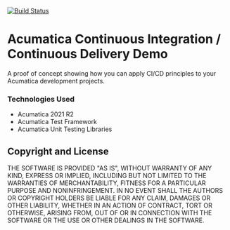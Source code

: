 [![Build Status](https://dev.azure.com/velixosolutions/Acumatica%20Continuous%20Integration%20Demo/_apis/build/status/VelixoSolutions.AcumaticaCIDemo?branchName=main)](https://dev.azure.com/velixosolutions/Acumatica%20Continuous%20Integration%20Demo/_build/latest?definitionId=4&branchName=main)

Acumatica Continuous Integration / Continuous Delivery Demo
======================================
A proof of concept showing how you can apply CI/CD principles to your Acumatica development projects.

### Technologies Used
* Acumatica 2021 R2
* Acumatica Test Framework
* Acumatica Unit Testing Libraries

## Copyright and License
THE SOFTWARE IS PROVIDED "AS IS", WITHOUT WARRANTY OF ANY KIND, EXPRESS OR IMPLIED, INCLUDING BUT NOT LIMITED TO THE WARRANTIES OF MERCHANTABILITY, FITNESS FOR A PARTICULAR PURPOSE AND NONINFRINGEMENT. IN NO EVENT SHALL THE AUTHORS OR COPYRIGHT HOLDERS BE LIABLE FOR ANY CLAIM, DAMAGES OR OTHER LIABILITY, WHETHER IN AN ACTION OF CONTRACT, TORT OR OTHERWISE, ARISING FROM, OUT OF OR IN CONNECTION WITH THE SOFTWARE OR THE USE OR OTHER DEALINGS IN THE SOFTWARE.
